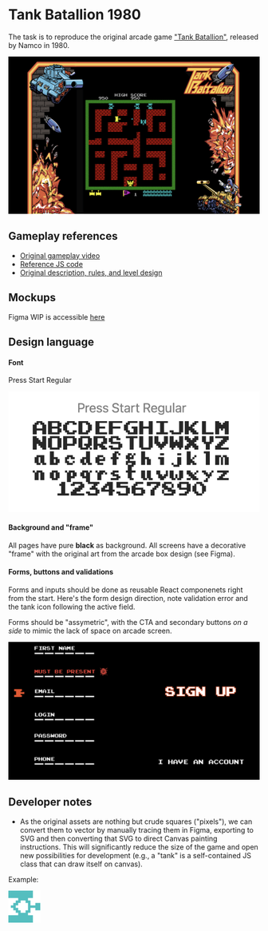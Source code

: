 # Tank Batallion 1980

The task is to reproduce the original arcade game ["Tank Batallion"](https://en.wikipedia.org/wiki/Tank_Battalion), released by Namco in 1980.

![Game screen](./docs/game.png)

## Gameplay references

- [Original gameplay video](https://www.youtube.com/watch?v=Qv67z84ypS0)
- [Reference JS code](https://github.com/kon-rad/tank-battalion)
- [Original description, rules, and level design](https://strategywiki.org/wiki/Tank_Battalion)

## Mockups

Figma WIP is accessible [here](https://www.figma.com/file/vwAWkh6r79NBj2awpUnmBT/Tank-Batallion?node-id=1%3A61)

## Design language

#### Font

Press Start Regular

![Press Start Regular](./docs/press_start.png)

#### Background and "frame"

All pages have pure **black** as background. All screens have a decorative "frame" with the original art from the arcade box design (see Figma).

#### Forms, buttons and validations

Forms and inputs should be done as reusable React componenets right from the start. Here's the form design direction, note validation error and the tank icon following the active field.

Forms should be "assymetric", with the CTA and secondary buttons _on a side_ to mimic the lack of space on arcade screen.

![Form design](./docs/form.png)

## Developer notes

- As the original assets are nothing but crude squares ("pixels"), we can convert them to vector by manually tracing them in Figma, exporting to SVG and then converting that SVG to direct Canvas painting instructions. This will significantly reduce the size of the game and open new possibilities for development (e.g., a "tank" is a self-contained JS class that can draw itself on canvas).

Example:

![Tank in SVG](docs/enemy_tank.svg)
